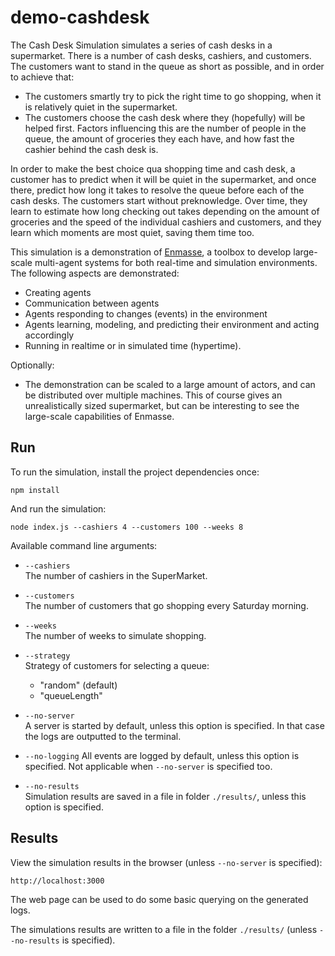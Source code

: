 demo-cashdesk
=============

The Cash Desk Simulation simulates a series of cash desks in a supermarket. There is a number of cash desks, cashiers, and customers. The customers want to stand in the queue as short as possible, and in order to achieve that:

- The customers smartly try to pick the right time to go shopping, when it is relatively quiet in the supermarket.
- The customers choose the cash desk where they (hopefully) will be helped first. Factors influencing this are the number of people in the queue, the amount of groceries they each have, and how fast the cashier behind the cash desk is.

In order to make the best choice qua shopping time and cash desk, a customer has to predict when it will be quiet in the supermarket, and once there, predict how long it takes to resolve the queue before each of the cash desks. 
The customers start without preknowledge. Over time, they learn to estimate how long checking out takes depending on the amount of groceries and the speed of the individual cashiers and customers, and they learn which moments are most quiet, saving them time too. 

This simulation is a demonstration of [Enmasse](http://enmasse.io), a toolbox to develop large-scale multi-agent systems for both real-time and simulation environments. The following aspects are demonstrated:

- Creating agents
- Communication between agents
- Agents responding to changes (events) in the environment
- Agents learning, modeling, and predicting their environment and acting accordingly
- Running in realtime or in simulated time (hypertime).

Optionally: 
- The demonstration can be scaled to a large amount of actors, and can be distributed over multiple machines. This of course gives an unrealistically sized supermarket, but can be interesting to see the large-scale capabilities of Enmasse.


## Run

To run the simulation, install the project dependencies once:

    npm install
    
And run the simulation:

    node index.js --cashiers 4 --customers 100 --weeks 8
    
Available command line arguments:
 
- `--cashiers`  
  The number of cashiers in the SuperMarket.

- `--customers`  
  The number of customers that go shopping every Saturday morning.

- `--weeks`  
  The number of weeks to simulate shopping.

- `--strategy`  
  Strategy of customers for selecting a queue: 
  
  - "random" (default) 
  - "queueLength"
  
- `--no-server`  
  A server is started by default, unless this option is specified. In that case the logs are outputted to the terminal.

- `--no-logging` 
  All events are logged by default, unless this option is specified. Not applicable when `--no-server` is specified too.

- `--no-results`  
  Simulation results are saved in a file in folder `./results/`, unless this option is specified.


## Results

View the simulation results in the browser (unless `--no-server` is specified):

    http://localhost:3000

The web page can be used to do some basic querying on the generated logs.

The simulations results are written to a file in the folder `./results/` (unless
`--no-results` is specified).